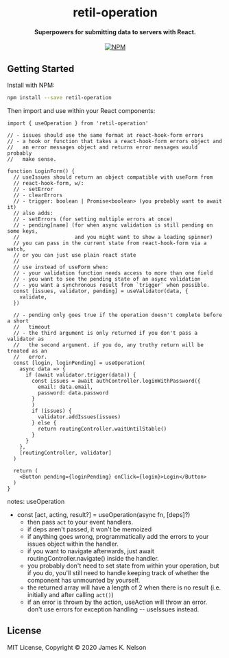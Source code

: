 <h1 align="center">
  retil-operation
</h1>

<h4 align="center">
  Superpowers for submitting data to servers with React.
</h4>

<p align="center">
  <a href="https://www.npmjs.com/package/retil-operation"><img alt="NPM" src="https://img.shields.io/npm/v/retil-operation.svg"></a>
</p>


## Getting Started

Install with NPM:

```bash
npm install --save retil-operation
```

Then import and use within your React components:

```tsx
import { useOperation } from 'retil-operation'

// - issues should use the same format at react-hook-form errors
// - a hook or function that takes a react-hook-form errors object and
//   an error messages object and returns error messages would probably
//   make sense.

function LoginForm() {
  // useIssues should return an object compatible with useForm from
  // react-hook-form, w/:
  // - setError
  // - clearErrors
  // - trigger: boolean | Promise<boolean> (you probably want to await it)
  // also adds:
  // - setErrors (for setting multiple errors at once)
  // - pending[name] (for when async validation is still pending on some keys,
  //                  and you might want to show a loading spinner)
  // you can pass in the current state from react-hook-form via a watch,
  // or you can just use plain react state
  //
  // use instead of useForm when:
  // - your validation function needs access to more than one field
  // - you want to see the pending state of an async validation
  // - you want a synchronous result from `trigger` when possible.
  const [issues, validator, pending] = useValidator(data, {
    validate,
  })

  // - pending only goes true if the operation doesn't complete before a short
  //   timeout
  // - the third argument is only returned if you don't pass a validator as
  //   the second argument. if you do, any truthy return will be treated as an
  //   error.
  const [login, loginPending] = useOperation(
    async data => {
      if (await validator.trigger(data)) {
        const issues = await authController.loginWithPassword({
          email: data.email,
          password: data.password
        }
        )
        if (issues) {
          validator.addIssues(issues)
        } else {
          return routingController.waitUntilStable()
        }
      }
    },
    [routingController, validator]
  )

  return (
    <Button pending={loginPending} onClick={login}>Login</Button>
  )
}
```


notes: useOperation

  * const [act, acting, result?] = useOperation(async fn, [deps]?)
    - then pass `act` to your event handlers.
    - if deps aren't passed, it won't be memoized
    - if anything goes wrong, programmatically add the errors to your
      issues object within the handler.
    - if you want to navigate afterwards, just await routingController.navigate()
      inside the handler.
    - you probably don't need to set state from within your operation, but if
      you do, you'll still need to handle keeping track of whether the component
      has unmounted by yourself.
    - the returned array will have a length of 2 when there is no result
      (i.e. initially and after calling `act()`)
    - if an error is thrown by the action, useAction will throw an error. 
      don't use errors for exception handling -- useIssues instead.


## License

MIT License, Copyright &copy; 2020 James K. Nelson
